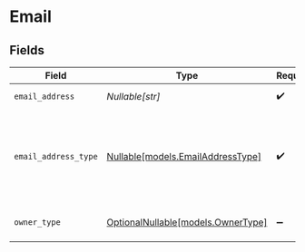 # Email


## Fields

| Field                                                                  | Type                                                                   | Required                                                               | Description                                                            |
| ---------------------------------------------------------------------- | ---------------------------------------------------------------------- | ---------------------------------------------------------------------- | ---------------------------------------------------------------------- |
| `email_address`                                                        | *Nullable[str]*                                                        | :heavy_check_mark:                                                     | The email address                                                      |
| `email_address_type`                                                   | [Nullable[models.EmailAddressType]](../models/emailaddresstype.md)     | :heavy_check_mark:                                                     | The email address type. Authorized values are either PERSONAL or WORK. |
| `owner_type`                                                           | [OptionalNullable[models.OwnerType]](../models/ownertype.md)           | :heavy_minus_sign:                                                     | The owner type of an email                                             |